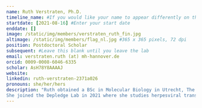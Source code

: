 ```yaml
---
name: Ruth Verstraten, Ph.D. 
timeline_name: #If you would like your name to appear differently on the Lab timeline, fill out this line.
startdate: [2021-08-16] #Enter your start date
enddate: []
image: /static/img/members/verstraten_ruth_fin.jpg
altimage: /static/img/members/flag_nl.jpg #365 x 365 pixels, 72 dpi
position: Postdoctoral Scholar
subsequent: #Leave this blank until you leave the lab
email: verstraten.ruth (at) mh-hannover.de
orcid: 0009-0008-6046-6335
scholar: AsH78Y8AAAAJ
website: 
linkedin: ruth-verstraten-2371a026
pronouns: she/her/hers
description: "Ruth obtained a BSc in Molecular Biology in Utrecht, The Netherlands, and subsequently worked as a research assistant in the lab of Prof. Simon Frost for a few years at the University of Sheffield, UK. She subsequently undertook a PhD at the University of Cambridge where her studies focused on innate immune responses and persistent HPV infections in cervical cancer. She then worked as a postdoc in the lab of Prof. Anne Brown, first at Imperial College London, UK and later at the Icahn school of Medicine at Mount Sinai, New York where her project focused on the functional characterization of genetic alterations on uveal melanoma.
She joined the Depledge Lab in 2021 where she studies herpesviral transcriptomics using novel nanopore sequencing approaches. Outside the life, Ruth is a dedicated mother of two who likes to spend time hiking around and enjoying nature. She is also learning to drive."
---
```

